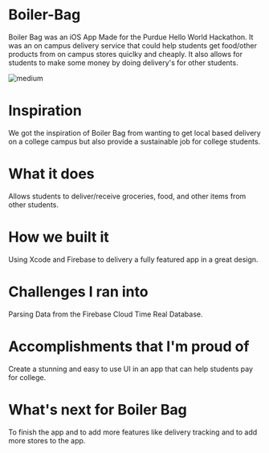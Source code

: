 # Boiler-Bag
Boiler Bag was an iOS App Made for the Purdue Hello World Hackathon. It was an on campus delivery service that could help students get food/other products from on campus stores quiclky and cheaply. It also allows for students to make some money by doing delivery's for other students.

![medium](https://user-images.githubusercontent.com/22580992/69933174-c7098e00-149b-11ea-9333-1d2531aa8ea9.png)

# Inspiration
We got the inspiration of Boiler Bag from wanting to get local based delivery on a college campus but also provide a sustainable job for college students.

# What it does
Allows students to deliver/receive groceries, food, and other items from other students.

# How we built it
Using Xcode and Firebase to delivery a fully featured app in a great design.

# Challenges I ran into
Parsing Data from the Firebase Cloud Time Real Database.

# Accomplishments that I'm proud of
Create a stunning and easy to use UI in an app that can help students pay for college.

# What's next for Boiler Bag
To finish the app and to add more features like delivery tracking and to add more stores to the app.
